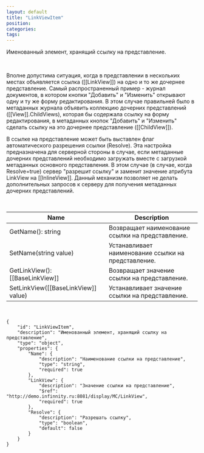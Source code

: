 ```yaml
---
layout: default
title: "LinkViewItem"
position: 
categories: 
tags: 
---
```


Именованный элемент, хранящий ссылку на представление.

   

Вполне допустима ситуация, когда в представлении в нескольких местах объявляется ссылка ([[LinkView]]) на одно и то же дочернее представление. Самый распространенный пример - журнал документов, в котором кнопки "Добавить" и "Изменить" открывают одну и ту же форму редактирования. В этом случае правильней было в метаданных журнала объявить коллекцию дочерних представлений ([[View]].ChildViews), которая бы содержала ссылку на форму редактирования, в метаданных кнопок "Добавить" и "Изменить" сделать ссылку на это дочернее представление ([[ChildView]]).

В ссылке на представление может быть выставлен флаг автоматического разрешения ссылки (Resolve). Эта настройка предназначена для серверной стороны в случае, если метаданные дочерних представлений необходимо загружать вместе с загрузкой метаданных основного представления. В этом случае (в случае, когда Resolve=true) сервер "разрешит ссылку" и заменит значение атрибута LinkView на [[InlineView]]. Данный механизм позволяет не делать дополнительных запросов к серверу для получения метаданных дочерних представлений.

      

|Name|Description|
|----|-----------|
|GetName(): string|Возвращает наименование ссылки на представление.|
|SetName(string value)|Устанавливает наименование ссылки на представление.|
|GetLinkView(): [[BaseLinkView]]|Возвращает значение ссылки на представление.|
|SetLinkView([[BaseLinkView]] value)|Устанавливает значение ссылки на представление.|

   

```
{
	"id": "LinkViewItem",
	"description": "Именованный элемент, хранящий ссылку на представление",
	"type": "object",
	"properties": {
		"Name": {
			"description": "Наименование ссылки на представление",
			"type": "string",
			"required": true
		},
		"LinkView": {
			"description": "Значение ссылки на представление",
			"$ref": "http://demo.infinnity.ru:8081/display/MC/LinkView",
			"required": true
		},
		"Resolve": {
			"description": "Разрешать ссылку",
			"type": "boolean",
			"default": false
        }
	}
}
```

 

 

